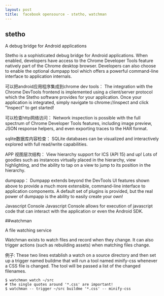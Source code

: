 ```yaml
---
layout: post
title:  facebook opensource - stetho, watchman
---
```


##  stetho

A debug bridge for Android applications

Stetho is a sophisticated debug bridge for Android applications. When enabled, developers have access to the Chrome Developer Tools feature natively part of the Chrome desktop browser. Developers can also choose to enable the optional dumpapp tool which offers a powerful command-line interface to application internals.

可以把android应用程序集成到chrome dev tools： 
The integration with the Chrome DevTools frontend is implemented using a client/server protocol which the Stetho software provides for your application. Once your application is integrated, simply navigate to chrome://inspect and click "Inspect" to get started!

可以检查http网络访问： 
Network inspection is possible with the full spectrum of Chrome Developer Tools features, including image preview, JSON response helpers, and even exporting traces to the HAR format.
   
sqlite数据库内容检查：
SQLite databases can be visualized and interactively explored with full read/write capabilities.

APP 视图层次结构：
View hierarchy support for ICS (API 15) and up! Lots of goodies such as instances virtually placed in the hierarchy, view highlighting, and the ability to tap on a view to jump to its position in the hierarchy.

dumpapp：
Dumpapp extends beyond the DevTools UI features shown above to provide a much more extensible, command-line interface to application components. A default set of plugins is provided, but the real power of dumpapp is the ability to easily create your own!

Javascript Console
Javascript Console allows for execution of javascript code that can interact with the application or even the Android SDK.

##watchman

A file watching service

Watchman exists to watch files and record when they change. It can also trigger actions (such as rebuilding assets) when matching files change.

例子: 
These two lines establish a watch on a source directory and then set up a trigger named buildme that will run a tool named minify-css whenever a CSS file is changed. The tool will be passed a list of the changed filenames.
```
$ watchman watch ~/src
# the single quotes around '*.css' are important!
$ watchman -- trigger ~/src buildme '*.css' -- minify-css
```
